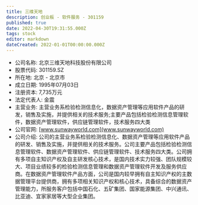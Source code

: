 ```yaml
---
title: 三维天地
description: 创业板 - 软件服务 - 301159
published: true
date: 2022-04-30T19:31:55.000Z
tags: stock
editor: markdown
dateCreated: 2022-01-01T00:00:00.000Z
---
```


- 公司名称: 北京三维天地科技股份有限公司
- 股票代码: 301159.SZ
- 所在地: 北京 - 北京市
- 成立日期: 1995年07月03日
- 注册资本: 7,735万元
- 法定代表人: 金震
- 主营业务: 主营业务系检验检测信息化，数据资产管理等应用软件产品的研发，销售及实施，并提供相关的技术服务;主要产品包括检验检测信息管理软件，数据资产管理软件，供应链管理软件，技术服务四大类
- 公司官网: [www.sunwayworld.com](www.sunwayworld.com)
- 公司介绍: 公司的主营业务系检验检测信息化、数据资产管理等应用软件产品的研发、销售及实施，并提供相关的技术服务。公司主要产品包括检验检测信息管理软件、数据资产管理软件、供应链管理软件、技术服务四大类。公司拥有多项自主知识产权及自主研发核心技术，是国内技术实力较强、团队规模较大、项目业绩较多的检验检测信息管理和数据资产管理软件开发及服务供应商。在数据资产管理软件产品方面，公司是国内较早拥有自主知识产权的主数据管理平台提供商，拥有多项相关知识产权和核心技术，具备综合的数据资产管理能力，所服务客户包括中国石化、五矿集团、国家能源集团、中兴通讯、比亚迪、宜家家居等大型企业集团。



